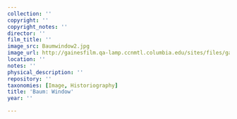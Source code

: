 ```yaml
---
collection: ''
copyright: ''
copyright_notes: ''
director: ''
film_title: ''
image_src: Baumwindow2.jpg
image_url: http://gainesfilm.qa-lamp.ccnmtl.columbia.edu/sites/files/gainesfilm/images/Baumwindow2.jpg
location: ''
notes: ''
physical_description: ''
repository: ''
taxonomies: [Image, Historiography]
title: 'Baum: Window'
year: ''

---
```

